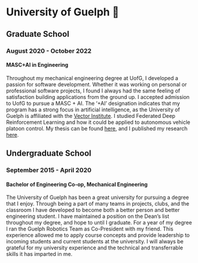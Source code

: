 # University of Guelph 📜

## Graduate School

### August 2020 - October 2022

#### MASC+AI in Engineering

Throughout my mechanical engineering degree at UofG, I developed a passion
for software development. Whether it was working on personal or professional
software projects, I found I always had the same feeling of satisfaction
building applications from the ground up. I accepted admission to UofG to
pursue a MASC + AI. The ‘+AI’ designation indicates that my program has a
strong focus in artificial intelligence, as the University of Guelph is
affiliated with the [Vector Institute](https://vectorinstitute.ai/clients/university-of-guelph).
I studied Federated Deep Reinforcement Learning and how
it could be applied to autonomous vehicle platoon control. My thesis can be
found [here](https://atrium.lib.uoguelph.ca/xmlui/handle/10214/27063), and I
published my research [here](https://intellrobot.com/article/view/4885).

## Undergraduate School

### September 2015 - April 2020

#### Bachelor of Engineering Co-op, Mechanical Engineering

The University of Guelph has been a great university for pursuing a degree
that I enjoy. Through being a part of many teams in projects, clubs, and the
classroom I have developed to become both a better person and better
engineering student. I have maintained a position on the Dean’s list
throughout my degree, and hope to until I graduate. For a year of my degree I
ran the Guelph Robotics Team as Co-President with my friend. This experience
allowed me to apply course concepts and provide leadership to incoming
students and current students at the university. I will always be grateful
for my university experience and the technical and transferrable skills it
has imparted in me.
